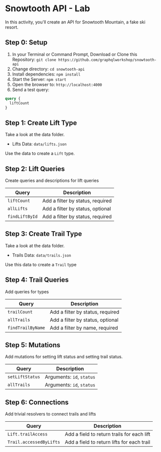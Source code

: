 # Snowtooth API - Lab

In this activity, you'll create an API for Snowtooth Mountain, a fake ski resort.

## Step 0: Setup

1. In your Terminal or Command Prompt, Download or Clone this Repository: `git clone https://github.com/graphqlworkshop/snowtooth-api`
2. Change directory: `cd snowtooth-api`
3. Install dependencies: `npm install`
4. Start the Server: `npm start`
5. Open the browser to: `http://localhost:4000`
6. Send a test query:

```graphql
query {
  liftCount
}
```

## Step 1: Create Lift Type

Take a look at the data folder.

- Lifts Data: `data/lifts.json`

Use the data to create a `Lift` type.

## Step 2: Lift Queries

Create queries and descriptions for lift queries

| Query          | Description                      |
| -------------- | -------------------------------- |
| `liftCount`    | Add a filter by status, required |
| `allLifts`     | Add a filter by status, optional |
| `findLiftById` | Add a filter by status, required |

## Step 3: Create Trail Type

Take a look at the data folder.

- Trails Data: `data/trails.json`

Use this data to create a `Trail` type

## Step 4: Trail Queries

Add queries for types

| Query             | Description                      |
| ----------------- | -------------------------------- |
| `trailCount`      | Add a filter by status, required |
| `allTrails`       | Add a filter by status, optional |
| `findTrailByName` | Add a filter by name, required   |

## Step 5: Mutations

Add mutations for setting lift status and setting trail status.

| Query           | Description               |
| --------------- | ------------------------- |
| `setLiftStatus` | Arguments: `id`, `status` |
| `allTrails`     | Arguments: `id`, `status` |

## Step 6: Connections

Add trivial resolvers to connect trails and lifts

| Query                   | Description                                |
| ----------------------- | ------------------------------------------ |
| `Lift.trailAccess`      | Add a field to return trails for each lift |
| `Trail.accessedByLifts` | Add a field to return lifts for each trail |
